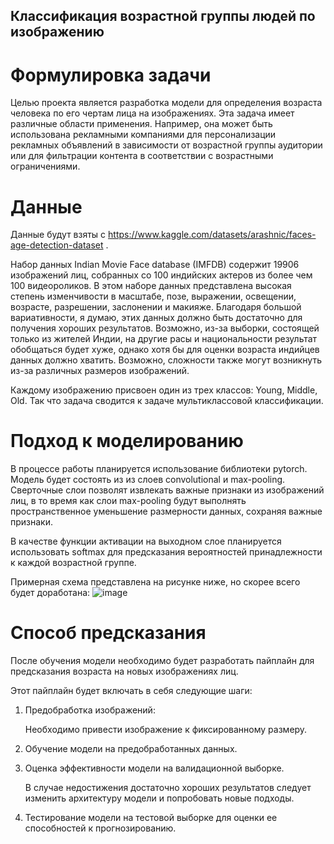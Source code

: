 ## Классификация возрастной группы людей по изображению

# Формулировка задачи

Целью проекта является разработка модели для определения возраста человека по его чертам лица на изображениях. Эта задача имеет различные области применения. Например, она может быть использована рекламными компаниями для персонализации рекламных объявлений в зависимости от возрастной группы аудитории или для фильтрации контента в соответствии с возрастными ограничениями.
# Данные

Данные будут взяты с https://www.kaggle.com/datasets/arashnic/faces-age-detection-dataset .

Набор данных Indian Movie Face database (IMFDB) содержит 19906 изображений лиц, собранных со 100 индийских актеров из более чем 100 видеороликов. В этом наборе данных представлена высокая степень изменчивости в масштабе, позе, выражении, освещении, возрасте, разрешении, заслонении и макияже. Благодаря большой вариативности, я думаю, этих данных должно быть достаточно для получения хороших результатов. Возможно, из-за выборки, состоящей только из жителей Индии, на другие расы и национальности результат обобщаться будет хуже, однако хотя бы для оценки возраста индийцев данных должно хватить. Возможно, сложности также могут возникнуть из-за различных размеров изображений.

Каждому изображению присвоен один из трех классов:  Young, Middle, Old. Так что задача сводится к задаче мультиклассовой классификации.
# Подход к моделированию

В процессе работы планируется использование библиотеки pytorch. Модель будет состоять из из слоев convolutional и max-pooling. Сверточные слои позволят извлекать важные признаки из изображений лиц, в то время как слои max-pooling будут выполнять пространственное уменьшение размерности данных, сохраняя важные признаки.

В качестве функции активации на выходном слое планируется использовать softmax для предсказания вероятностей принадлежности к каждой возрастной группе.

Примерная схема представлена на рисунке ниже, но скорее всего будет доработана:
![image](https://github.com/lodochnikova/MLOps-project-age-classification/assets/72004887/ea7f53ba-9693-4e6c-bd8c-bdf88e7364cf)

# Способ предсказания

После обучения модели необходимо будет разработать пайплайн для предсказания возраста на новых изображениях лиц. 

Этот пайплайн будет включать в себя следующие шаги:

1. Предобработка изображений:

   Необходимо привести изображение к фиксированному размеру.

2. Обучение модели на предобработанных данных.

3. Оценка эффективности модели на валидационной выборке.

   В случае недостижения достаточно хороших результатов следует изменить архитектуру модели и попробовать новые подходы.

4. Тестирование модели на тестовой выборке для оценки ее способностей к прогнозированию.
